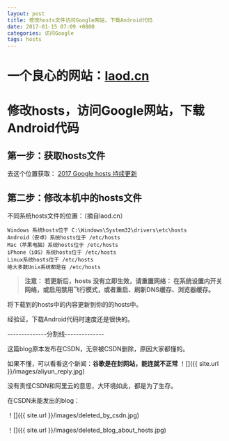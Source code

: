 ```yaml
---
layout: post
title: 修改hosts文件访问Google网站，下载Android代码
date: 2017-01-15 07:09 +0800
categories: 访问Google
tags: hosts
---
```


# 一个良心的网站：[laod.cn](https://laod.cn/)

# 修改hosts，访问Google网站，下载Android代码

## 第一步：获取hosts文件

去这个位置获取： [2017 Google hosts 持续更新](https://laod.cn/hosts/2017-google-hosts.html)

## 第二步：修改本机中的hosts文件

不同系统hosts文件的位置：（摘自laod.cn）

```
Windows 系统hosts位于 C:\Windows\System32\drivers\etc\hosts
Android（安卓）系统hosts位于 /etc/hosts
Mac（苹果电脑）系统hosts位于 /etc/hosts
iPhone（iOS）系统hosts位于 /etc/hosts
Linux系统hosts位于 /etc/hosts
绝大多数Unix系统都是在 /etc/hosts
```

> **注意： 若更新后，hosts 没有立即生效，请重置网络：
在系统设置内开关网络，或启用禁用飞行模式，或者重启、刷新DNS缓存、浏览器缓存。**

将下载到的hosts中的内容更新到你的的hosts中。

经验证，下载Android代码时速度还是很快的。

--------------分割线--------------

这篇blog原本发布在CSDN，无奈被CSDN删除，原因大家都懂的。

如果不懂，可以看看这个新闻：**谷歌是在封网站，能连就不正常**
！[]({{ site.url }}/images/aliyun_reply.jpg)

没有责怪CSDN和阿里云的意思，大环境如此，都是为了生存。



在CSDN未能发出的blog：

！[]({{ site.url }}/images/deleted_by_csdn.jpg)

！[]({{ site.url }}/images/deleted_blog_about_hosts.jpg)
